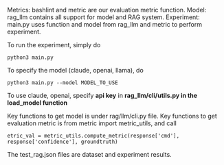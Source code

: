 Metrics: bashlint and metric are our evaluation metric function.
Model: rag_llm contains all support for model and RAG system.
Experiment: main.py uses function and model from rag_llm and metric to perform experiment.

To run the experiment, simply do 
```
python3 main.py
```
To specify the model (claude, openai, llama), do
```
python3 main.py --model MODEL_TO_USE
```
To use claude, openai, specify **api key** in **rag_llm/cli/utils.py in the load_model function**

Key functions to get model is under rag/llm/cli.py file.
Key functions to get evaluation metric is from metric import metric_utils, and call
```
etric_val = metric_utils.compute_metric(response['cmd'], response['confidence'], groundtruth)
```

The test_rag.json files are dataset and experiment results.
